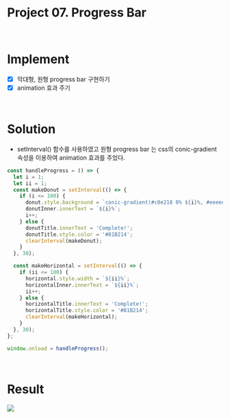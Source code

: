 # Project 07. Progress Bar

<br>

# Implement

- [x] 막대형, 원형 progress bar 구현하기
- [x] animation 효과 주기

<br>

# Solution

- setInterval() 함수를 사용하였고 원형 progress bar 는 css의 conic-gradient 속성을 이용하여 animation 효과를 주었다.

```js
const handleProgress = () => {
  let i = 1;
  let ii = 1;
  const makeDonut = setInterval(() => {
    if (i <= 100) {
      donut.style.background = `conic-gradient(#c0e218 0% ${i}%, #eeeeee ${i}% 100%)`;
      donutInner.innerText = `${i}%`;
      i++;
    } else {
      donutTitle.innerText = 'Complete!';
      donutTitle.style.color = '#81B214';
      clearInterval(makeDonut);
    }
  }, 30);

  const makeHorizontal = setInterval(() => {
    if (ii <= 100) {
      horizontal.style.width = `${ii}%`;
      horizontalInner.innerText = `${ii}%`;
      ii++;
    } else {
      horizontalTitle.innerText = 'Complete!';
      horizontalTitle.style.color = '#81B214';
      clearInterval(makeHorizontal);
    }
  }, 30);
};

window.onload = handleProgress();
```

<br>

# Result

<img src="https://user-images.githubusercontent.com/99241230/169995239-948af768-2994-4661-83b9-45e92938853f.gif">
